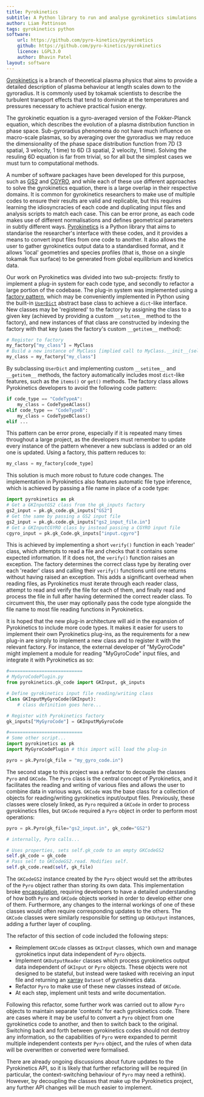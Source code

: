 ```yaml
---
title: Pyrokinetics
subtitle: A Python library to run and analyse gyrokinetics simulations.
author: Liam Pattinson
tags: gyrokinetics python
software:
    url: https://github.com/pyro-kinetics/pyrokinetics
    github: https://github.com/pyro-kinetics/pyrokinetics
    licence: LGPL3.0
    author: Bhavin Patel
layout: software
---
```


[Gyrokinetics][gyrokinetics] is a branch of theoretical plasma physics that aims to
provide a detailed description of plasma behaviour at length scales down to the
gyroradius. It is commonly used by tokamak scientists to describe the turbulent
transport effects that tend to dominate at the temperatures and pressures necessary to
achieve practical fusion energy.

The gyrokinetic equation is a gyro-averaged version of the Fokker-Planck equation, which
describes the evolution of a plasma distribution function in phase space.
Sub-gyroradius phenomena do not have much influence on macro-scale plasmas, so by
averaging over the gyroradius we may reduce the dimensionality of the phase space
distribution function from 7D (3 spatial, 3 velocity, 1 time) to 6D (3 spatial, 2
velocity, 1 time). Solving the resuling 6D equation is far from trivial, so for all but 
the simplest cases we must turn to computational methods.

A number of software packages have been developed for this purpose, such as [GS2][GS2]
and [CGYRO][CGYRO], and while each of these use different approaches to solve the
gyrokinetics equation, there is a large overlap in their respective domains. It is
common for gyrokinetics researchers to make use of multiple codes to ensure their
results are valid and replicable, but this requires learning the idiosyncracies of each
code and duplicating input files and analysis scripts to match each case. This can be
error prone, as each code makes use of different normalisations and defines geometrical
parameters in subtly different ways. [Pyrokinetics][pyrokinetics] is a Python library
that aims to standarise the researcher's interface with these codes, and it provides a
means to convert input files from one code to another. It also allows the user to gather
gyrokinetics output data to a standardised format, and it allows 'local' geometries and
species profiles (that is, those on a single tokamak flux surface) to be generated from
global equilibrium and kinetics data.

Our work on Pyrokinetics was divided into two sub-projects: firstly to implement a
plug-in system for each code type, and secondly to refactor a large portion of the
codebase. The plug-in system was implemented using a [factory pattern][factory], which
may be conveniently implemented in Python using the built-in [`UserDict`][collections]
abstract base class to achieve a `dict`-like interface. New classes may be 'registered' 
to the factory by assigning the class to a given key (achieved by providing a custom 
`__setitem__` method to the factory), and new instances of that class are constructed by 
indexing the factory with that key (uses the factory's custom `__getitem__` method):

```python
# Register to factory
my_factory["my_class"] = MyClass
# Build a new instance of MyClass [implied call to MyClass.__init__(self)]
my_class = my_factory["my_class"]
```

By subclassing `UserDict` and implementing custom `__setitem__` and `__getitem__`
methods, the factory automatically includes most `dict`-like features, such as the
`items()` or `get()` methods. The factory class allows Pyrokinetics developers to avoid 
the following code pattern:

```python
if code_type == "CodeTypeA":
    my_class = CodeTypeAClass()
elif code_type == "CodeTypeB":
    my_class = CodeTypeBClass()
elif ...
```

This pattern can be error prone, especially if it is repeated many times throughout a
large project, as the developers must remember to update every instance of the pattern
whenever a new subclass is added or an old one is updated. Using a factory, this pattern 
reduces to:

```python
my_class = my_factory[code_type]
```

This solution is much more robust to future code changes. The implementation in
Pyrokinetics also features automatic file type inference, which is achieved by passing a
file name in place of a code type:

```python
import pyrokinetics as pk
# Get a GKInputGS2 class from the gk_inputs factory    
gs2_input = pk.gk_code.gk_inputs["GS2"]
# Get the same by passing a GS2 input file
gs2_input = pk.gk.code.gk_inputs["gs2_input_file.in"]
# Get a GKInputCGYRO class by instead passing a CGYRO input file
cgyro_input = pk.gk_Code.gk_inputs["input.cgyro"]
```

This is achieved by implementing a short `verify()` function in each 'reader' class,
which attempts to read a file and checks that it contains some expected information. If
it does not, the `verify()` function raises an exception. The factory determines the
correct class type by iterating over each 'reader' class and calling their `verify()`
functions until one returns without having raised an exception. This adds a significant
overhead when reading files, as Pyrokinetics must iterate through each reader class,
attempt to read and verify the file for each of them, and finally read and process the
file in full after having determined the correct reader class. To circumvent this, the
user may optionally pass the code type alongside the file name to most file reading
functions in Pyrokinetics.

It is hoped that the new plug-in architecture will aid in the expansion of Pyrokinetics
to include more code types. It makes it easier for users to implement their own
Pyrokinetics plug-ins, as the requirements for a new plug-in are simply to implement
a new class and to register it with the relevant factory. For instance, the
external developer of "MyGyroCode" might implement a module for reading "MyGyroCode"
input files, and integrate it with Pyrokinetics as so:

```python
#===========================
# MyGyroCodePlugin.py
from pyrokinetics.gk_code import GKInput, gk_inputs

# Define gyrokinetics input file reading/writing class
class GKInputMyGyroCode(GKInput):
    # class definition goes here...

# Register with Pyrokinetics factory
gk_inputs["MyGyroCode"] = GKInputMyGyroCode

#===========================
# Some other script...
import pyrokinetics as pk
import MyGyroCodePlugin # this import will load the plug-in

pyro = pk.Pyro(gk_file = "my_gyro_code.in") 
```

The second stage to this project was a refactor to decouple the classes `Pyro` and
`GKCode`. The `Pyro` class is the central concept of Pyrokinetics, and it facilitates
the reading and writing of various files and allows the user to combine data in various
ways. `GKCode` was the base class for a collection of objects for reading/writing
gyrokinetics input/output files. Previously, these classes were closely linked, as
`Pyro` required a `GKCode` in order to process gyrokinetics files, but `GKCode` required
a `Pyro` object in order to perform most operations:

```python
pyro = pk.Pyro(gk_file="gs2_input.in", gk_code="GS2")

# internally, Pyro calls...

# Uses properties, sets self.gk_code to an empty GKCodeGS2
self.gk_code = gk_code 
# Pass self to GKCodeGS2.read. Modifies self.
self.gk_code.read(self, gk_file)
```

The `GKCodeGS2` instance created by the `Pyro` object would set the attributes of the
`Pyro` object rather than storing its own data. This implementation broke
[encapsulation][encapsulation], requiring developers to have a detailed understanding of
how both `Pyro` and `GKCode` objects worked in order to develop either one of them.
Furthermore, any changes to the internal workings of one of these classes would often
require corresponding updates to the others. The `GKCode` classes were similarly
responsible for setting up `GKOutput` instances, adding a further layer of coupling.

The refactor of this section of code included the following steps:

* Reimplement `GKCode` classes as `GKInput` classes, which own and manage gyrokinetics
  input data independent of `Pyro` objects.
* Implement `GKOutputReader` classes which process gyrokinetics output data independent
  of `GKInput` or `Pyro` objects. These objects were not designed to be stateful, but
  instead were tasked with receiving an input file and returning an [xarray][xarray]
  `Dataset` of gyrokinetics data. 
* Refactor `Pyro` to make use of these new classes instead of `GKCode`.
* At each step, implement unit tests and write documentation.

Following this refactor, some further work was carried out to allow `Pyro` objects to
maintain separate 'contexts' for each gyrokinetics code. There are cases where it may be
useful to convert a `Pyro` object from one gyrokinetics code to another, and then to
switch back to the original. Switching back and forth between gyrokinetics codes should
not destroy any information, so the capabilities of `Pyro` were expanded to permit
multiple independent contexts per `Pyro` object, and the rules of when data will be
overwritten or converted were formalised. 

There are already ongoing discussions about future updates to the Pyrokinetics API, so
it is likely that further refactoring will be required (in particular, the
context-switching behaviour of `Pyro` may need a rethink). However, by decoupling the
classes that make up the Pyrokinetics project, any further API changes will be much
easier to implement.

[GS2]: https://gyrokinetics.gitlab.io/gs2/
[CGYRO]: https://gafusion.github.io/doc/cgyro.html
[gyrokinetics]: https://en.wikipedia.org/wiki/Gyrokinetics
[pyrokinetics]: https://github.com/pyro-kinetics/pyrokinetics
[collections]: https://docs.python.org/3/library/collections.html
[factory]: https://sourcemaking.com/design_patterns/factory_method
[encapsulation]: https://en.wikipedia.org/wiki/Encapsulation_(computer_programming)
[xarray]: https://docs.xarray.dev/en/stable/
